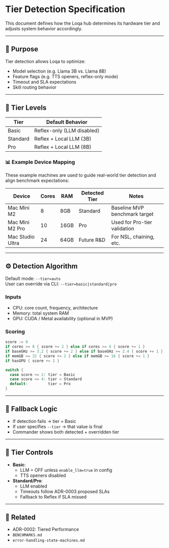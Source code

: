 # Tier Detection Specification

This document defines how the Loqa hub determines its hardware tier and adjusts system behavior accordingly.

---

## 🎯 Purpose

Tier detection allows Loqa to optimize:

- Model selection (e.g. Llama 3B vs. Llama 8B)
- Feature flags (e.g. TTS openers, reflex-only mode)
- Timeout and SLA expectations
- Skill routing behavior

---

## 🧠 Tier Levels

| Tier     | Default Behavior           |
| -------- | -------------------------- |
| Basic    | Reflex-only (LLM disabled) |
| Standard | Reflex + Local LLM (3B)    |
| Pro      | Reflex + Local LLM (8B)    |

### 📊 Example Device Mapping

These example machines are used to guide real-world tier detection and align benchmark expectations:

| Device           | Cores | RAM  | Detected Tier | Notes                         |
| ---------------- | ----- | ---- | ------------- | ----------------------------- |
| Mac Mini M2      | 8     | 8GB  | Standard      | Baseline MVP benchmark target |
| Mac Mini M2 Pro  | 10    | 16GB | Pro           | Used for Pro-tier validation  |
| Mac Studio Ultra | 24    | 64GB | Future R&D    | For NSL, chaining, etc.       |

---

## ⚙️ Detection Algorithm

Default mode: `--tier=auto`  
User can override via CLI: `--tier=basic|standard|pro`

### Inputs

- CPU: core count, frequency, architecture
- Memory: total system RAM
- GPU: CUDA / Metal availability (optional in MVP)

### Scoring

```go
score := 0
if cores >= 8 { score += 2 } else if cores >= 4 { score += 1 }
if baseGHz >= 3.2 { score += 2 } else if baseGHz >= 2.4 { score += 1 }
if memGB >= 32 { score += 2 } else if memGB >= 16 { score += 1 }
if hasGPU { score += 1 }

switch {
  case score <= 2: tier = Basic
  case score <= 4: tier = Standard
  default:         tier = Pro
}
```

---

## 🔁 Fallback Logic

- If detection fails → tier = Basic
- If user specifies `--tier` → that value is final
- Commander shows both detected + overridden tier

---

## 🔌 Tier Controls

- **Basic**:
  - LLM = OFF unless `enable_llm=true` in config
  - TTS openers disabled
- **Standard/Pro**:
  - LLM enabled
  - Timeouts follow ADR-0003 proposed SLAs
  - Fallback to Reflex if SLA missed

---

## 📎 Related

- ADR-0002: Tiered Performance
- `BENCHMARKS.md`
- `error-handling-state-machines.md`
